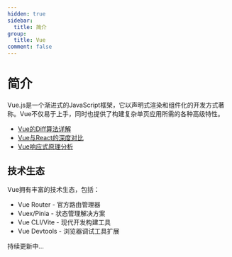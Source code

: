 ```yaml
---
hidden: true
sidebar:
  title: 简介
group:
  title: Vue
comment: false
---
```


# 简介

Vue.js是一个渐进式的JavaScript框架，它以声明式渲染和组件化的开发方式著称。Vue不仅易于上手，同时也提供了构建复杂单页应用所需的各种高级特性。

- [Vue的Diff算法详解](./diff-algorithm.md)
- [Vue与React的深度对比](./vue-vs-react.md)
- [Vue响应式原理分析](./reactive-principle)

## 技术生态

Vue拥有丰富的技术生态，包括：

- Vue Router - 官方路由管理器
- Vuex/Pinia - 状态管理解决方案
- Vue CLI/Vite - 现代开发构建工具
- Vue Devtools - 浏览器调试工具扩展

持续更新中...
